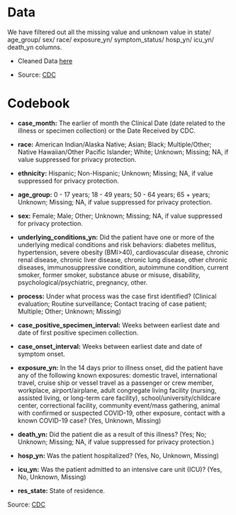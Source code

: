 # Data

We have filtered out all the missing value and unknown value in state/ age_group/ sex/ race/ exposure_yn/ symptom_status/ hosp_yn/ icu_yn/ death_yn columns.

* Cleaned Data [here](https://drive.google.com/file/d/158sOsgAKiuG0DVC-0CrCDPE8I9qftumi/view?usp=sharing)

* Source: [CDC](https://data.cdc.gov/Case-Surveillance/COVID-19-Case-Surveillance-Public-Use-Data-with-Ge/ynhu-f2s2)

# Codebook

* **case_month:** The earlier of month the Clinical Date (date related to the illness or specimen collection) or the Date Received by CDC.

* **race:** American Indian/Alaska Native; Asian; Black; Multiple/Other; Native Hawaiian/Other Pacific Islander; White; Unknown; Missing; NA, if value suppressed for privacy protection.

* **ethnicity:** Hispanic; Non-Hispanic; Unknown; Missing; NA, if value suppressed for privacy protection.
* **age_group:** 0 - 17 years; 18 - 49 years; 50 - 64 years; 65 + years; Unknown; Missing; NA, if value suppressed for privacy protection.
* **sex:** Female; Male; Other; Unknown; Missing; NA, if value suppressed for privacy protection.
* **underlying_conditions_yn:** Did the patient have one or more of the underlying medical conditions and risk behaviors: diabetes mellitus, hypertension, severe obesity (BMI>40), cardiovascular disease, chronic renal disease, chronic liver disease, chronic lung disease, other chronic diseases, immunosuppressive condition, autoimmune condition, current smoker, former smoker, substance abuse or misuse, disability, psychological/psychiatric, pregnancy, other.
* **process:** Under what process was the case first identified? (Clinical evaluation; Routine surveillance; Contact tracing of case patient; Multiple; Other; Unknown; Missing)
* **case_positive_specimen_interval:** Weeks between earliest date and date of first positive specimen collection.
* **case_onset_interval:** Weeks between earliest date and date of symptom onset.
* **exposure_yn:** In the 14 days prior to illness onset, did the patient have any of the following known exposures: domestic travel, international travel, cruise ship or vessel travel as a passenger or crew member, workplace, airport/airplane, adult congregate living facility (nursing, assisted living, or long-term care facility), school/university/childcare center, correctional facility, community event/mass gathering, animal with confirmed or suspected COVID-19, other exposure, contact with a known COVID-19 case? (Yes, Unknown, Missing)
* **death_yn:** Did the patient die as a result of this illness? (Yes; No; Unknown; Missing; NA, if value suppressed for privacy protection.)
* **hosp_yn:** Was the patient hospitalized? (Yes, No, Unknown, Missing)
* **icu_yn:** Was the patient admitted to an intensive care unit (ICU)? (Yes, No, Unknown, Missing)
* **res_state:** State of residence.

Source: [CDC](https://data.cdc.gov/Case-Surveillance/COVID-19-Case-Surveillance-Public-Use-Data-with-Ge/ynhu-f2s2)

